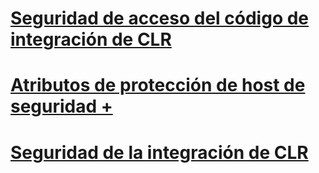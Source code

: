 # [Seguridad de acceso del código de integración de CLR](clr-integration-code-access-security.md)

# [Atributos de protección de host de seguridad +](../../../relational-databases/clr-integration-security-host-protection-attributes/host-protection-attributes-and-clr-integration-programming.md)

# [Seguridad de la integración de CLR](clr-integration-security.md)
